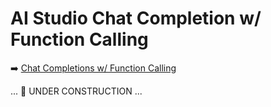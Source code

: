 # AI Studio Chat Completion w/ Function Calling

➡️ [Chat Completions w/ Function Calling](todo.md#chapter-16-ai-studio-chat-completions-w-function-calling)

... 🚧 UNDER CONSTRUCTION ...  
